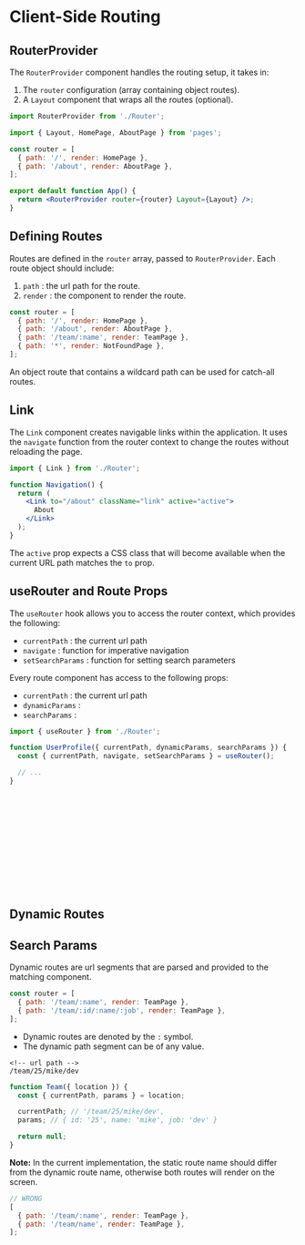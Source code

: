 # Client-Side Routing

## RouterProvider

The `RouterProvider` component handles the routing setup, it takes in:

1. The `router` configuration (array containing object routes).
2. A `Layout` component that wraps all the routes (optional).

```jsx
import RouterProvider from './Router';

import { Layout, HomePage, AboutPage } from 'pages';

const router = [
  { path: '/', render: HomePage },
  { path: '/about', render: AboutPage },
];

export default function App() {
  return <RouterProvider router={router} Layout={Layout} />;
}
```

## Defining Routes

Routes are defined in the `router` array, passed to `RouterProvider`. Each route object should include:

1. `path` : the url path for the route.
2. `render` : the component to render the route.

```jsx
const router = [
  { path: '/', render: HomePage },
  { path: '/about', render: AboutPage },
  { path: '/team/:name', render: TeamPage },
  { path: '*', render: NotFoundPage },
];
```

An object route that contains a wildcard path can be used for catch-all routes.

## Link

The `Link` component creates navigable links within the application. It uses the `navigate` function from the router context to change the routes without reloading the page.

```jsx
import { Link } from './Router';

function Navigation() {
  return (
    <Link to="/about" className="link" active="active">
      About
    </Link>
  );
}
```

The `active` prop expects a CSS class that will become available when the current URL path matches the `to` prop.

## useRouter and Route Props

The `useRouter` hook allows you to access the router context, which provides the following:

- `currentPath` : the current url path
- `navigate` : function for imperative navigation
- `setSearchParams` : function for setting search parameters

Every route component has access to the following props:

- `currentPath` : the current url path
- `dynamicParams` :
- `searchParams` :

```jsx
import { useRouter } from './Router';

function UserProfile({ currentPath, dynamicParams, searchParams }) {
  const { currentPath, navigate, setSearchParams } = useRouter();

  // ...
}
```

<br>
<br>
<br>
<br>
<br>
<br>
<br>
<br>
<br>
<br>

## Dynamic Routes

## Search Params

Dynamic routes are url segments that are parsed and provided to the matching component.

```jsx
const router = [
  { path: '/team/:name', render: TeamPage },
  { path: '/team/:id/:name/:job', render: TeamPage },
];
```

- Dynamic routes are denoted by the `:` symbol.
- The dynamic path segment can be of any value.

```
<!-- url path -->
/team/25/mike/dev
```

```jsx
function Team({ location }) {
  const { currentPath, params } = location;

  currentPath; // '/team/25/mike/dev',
  params; // { id: '25', name: 'mike', job: 'dev' }

  return null;
}
```

**Note:** In the current implementation, the static route name should differ from the dynamic route name, otherwise both routes will render on the screen.

```jsx
// WRONG
[
  { path: '/team/:name', render: TeamPage },
  { path: '/team/name', render: TeamPage },
];
```
